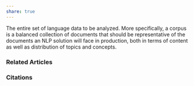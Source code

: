 ```yaml
---
share: true
---
```


The entire set of language data to be analyzed. More specifically, a corpus is a balanced collection of documents that should be representative of the documents an NLP solution will face in production, both in terms of content as well as distribution of topics and concepts.

### Related Articles

### Citations
